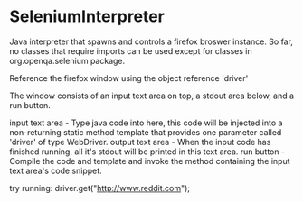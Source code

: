# SeleniumInterpreter

Java interpreter that spawns and controls a firefox broswer instance.  So far, no classes that require imports can be used except for classes in org.openqa.selenium package.

Reference the firefox window using the object reference 'driver'

The window consists of an input text area on top, a stdout area below, and a run button.

input text area - Type java code into here, this code will be injected into a non-returning static method template that provides one parameter called 'driver' of type WebDriver.
output text area - When the input code has finished running, all it's stdout will be printed in this text area.
run button - Compile the code and template and invoke the method containing the input text area's code snippet.

try running:
  driver.get("http://www.reddit.com");
